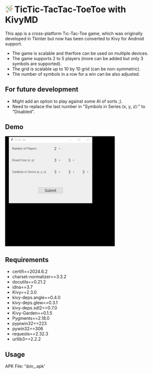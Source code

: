# <img src="assets git/icon.png" width="24" alt="App Icon"> TicTic-TacTac-ToeToe with KivyMD

This app is a cross-platform Tic-Tac-Toe game, which was originally developed in Tkinter but now has been converted to Kivy for Android support.

* The game is scalable and therfore can be used on multiple devices.
* The game supports 2 to 5 players (more can be added but only 3 symbols are supported).
* The grid is scalable up to 10 by 10 grid (can be non-symmetric).
* The number of symbols in a row for a win can be also adjusted.


## For future development

* Might add an option to play against some AI of sorts ;).
* Need to replace the last number in "Symbols in Series (x, y, z):" to "Disabled".



## Demo

<img src="assets git/demo.gif" width="360" alt="App Demo">



## Requirements

* certifi==2024.6.2
* charset-normalizer==3.3.2
* docutils==0.21.2
* idna==3.7
* Kivy==2.3.0
* kivy-deps.angle==0.4.0
* kivy-deps.glew==0.3.1
* kivy-deps.sdl2==0.7.0
* Kivy-Garden==0.1.5
* Pygments==2.18.0
* pypiwin32==223
* pywin32==306
* requests==2.32.3
* urllib3==2.2.2


## Usage

APK File: '\bin\_.apk'
